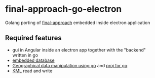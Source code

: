 # final-approach-go-electron
Golang porting of [final-approach](https://github.com/hydrogen2oxygen/final-approach) embedded inside electron application

## Required features

* gui in Angular inside an electron app together with the "backend" written in go
* [embedded database](https://github.com/sdomino/scribble)
* [Geographical data manipulation using go](https://blog.gopheracademy.com/advent-2015/geographical-data-manipulation-using-go/) and [proj for go](https://github.com/go-spatial/proj)
* [KML](https://github.com/twpayne/go-kml) read and write
